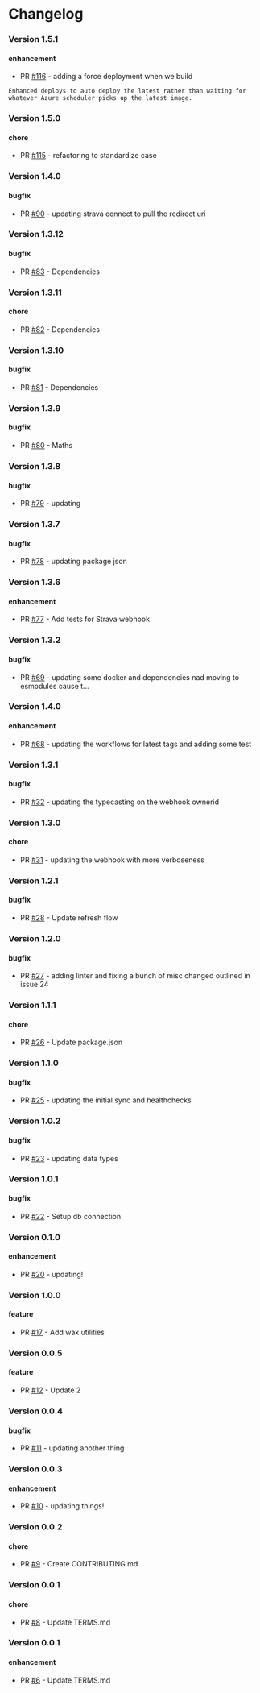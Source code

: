 # Changelog

### Version 1.5.1

#### enhancement
* PR [#116](https://github.com/petercort/FBF-Buddy/pull/116) - adding a force deployment when we build

```
Enhanced deploys to auto deploy the latest rather than waiting for whatever Azure scheduler picks up the latest image.
```



### Version 1.5.0

#### chore
* PR [#115](https://github.com/petercort/FBF-Buddy/pull/115) - refactoring to standardize case



### Version 1.4.0

#### bugfix
* PR [#90](https://github.com/petercort/FBF-Buddy/pull/90) - updating strava connect to pull the redirect uri



### Version 1.3.12

#### bugfix
* PR [#83](https://github.com/petercort/FBF-Buddy/pull/83) - Dependencies



### Version 1.3.11

#### chore
* PR [#82](https://github.com/petercort/FBF-Buddy/pull/82) - Dependencies



### Version 1.3.10

#### bugfix
* PR [#81](https://github.com/petercort/FBF-Buddy/pull/81) - Dependencies



### Version 1.3.9

#### bugfix
* PR [#80](https://github.com/petercort/FBF-Buddy/pull/80) - Maths



### Version 1.3.8

#### bugfix
* PR [#79](https://github.com/petercort/FBF-Buddy/pull/79) - updating



### Version 1.3.7

#### bugfix
* PR [#78](https://github.com/petercort/FBF-Buddy/pull/78) - updating package json



### Version 1.3.6

#### enhancement
* PR [#77](https://github.com/petercort/FBF-Buddy/pull/77) - Add tests for Strava webhook



### Version 1.3.2

#### bugfix
* PR [#69](https://github.com/petercort/FBF-Buddy/pull/69) - updating some docker and dependencies nad moving to esmodules cause t…



### Version 1.4.0

#### enhancement
* PR [#68](https://github.com/petercort/FBF-Buddy/pull/68) - updating the workflows for latest tags and adding some test



### Version 1.3.1

#### bugfix
* PR [#32](https://github.com/petercort/FBF-Buddy/pull/32) - updating the typecasting on the webhook ownerid



### Version 1.3.0

#### chore
* PR [#31](https://github.com/petercort/FBF-Buddy/pull/31) - updating the webhook with more verboseness



### Version 1.2.1

#### bugfix
* PR [#28](https://github.com/petercort/FBF-Buddy/pull/28) - Update refresh flow



### Version 1.2.0

#### bugfix
* PR [#27](https://github.com/petercort/FBF-Buddy/pull/27) - adding linter and fixing a bunch of misc changed outlined in issue 24



### Version 1.1.1

#### chore
* PR [#26](https://github.com/petercort/FBF-Buddy/pull/26) - Update package.json



### Version 1.1.0

#### bugfix
* PR [#25](https://github.com/petercort/FBF-Buddy/pull/25) - updating the initial sync and healthchecks



### Version 1.0.2

#### bugfix
* PR [#23](https://github.com/petercort/FBF-Buddy/pull/23) - updating data types



### Version 1.0.1

#### bugfix
* PR [#22](https://github.com/petercort/FBF-Buddy/pull/22) - Setup db connection



### Version 0.1.0

#### enhancement
* PR [#20](https://github.com/petercort/FBF-Buddy/pull/20) - updating!



### Version 1.0.0

#### feature
* PR [#17](https://github.com/petercort/FBF-Buddy/pull/17) - Add wax utilities



### Version 0.0.5

#### feature
* PR [#12](https://github.com/petercort/FBF-Event-Buddy/pull/12) - Update 2



### Version 0.0.4

#### bugfix
* PR [#11](https://github.com/petercort/FBF-Event-Buddy/pull/11) - updating another thing



### Version 0.0.3

#### enhancement
* PR [#10](https://github.com/petercort/FBF-Event-Buddy/pull/10) - updating things!



### Version 0.0.2

#### chore
* PR [#9](https://github.com/petercort/FBF-Event-Buddy/pull/9) - Create CONTRIBUTING.md



### Version 0.0.1

#### chore
* PR [#8](https://github.com/petercort/FBF-Event-Buddy/pull/8) - Update TERMS.md



### Version 0.0.1

#### enhancement
* PR [#6](https://github.com/petercort/FBF-Event-Buddy/pull/6) - Update TERMS.md
